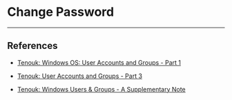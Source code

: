 # Change Password

---
## References

- [Tenouk: Windows OS: User Accounts and Groups - Part 1](https://www.tenouk.com/ModuleM.html)

- [Tenouk: User Accounts and Groups - Part 3](https://www.tenouk.com/ModuleN.html)

- [Tenouk: Windows Users & Groups - A Supplementary Note](https://www.tenouk.com/cmnusrgrpsupp.html)